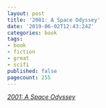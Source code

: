```yaml
---
layout: post
title: '2001: A Space Odyssey'
date: '2019-06-02T12:43:24Z'
categories: book
tags:
- book
- fiction
- great
- scifi
published: false
pagecount: 255
---
```


[*2001: A Space Odyssey*][book-amaz]

[book-amaz]:      https://www.amazon.com/2001-Space-Odyssey-ebook/dp/B01A6E8EQ6

